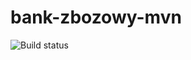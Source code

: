 # bank-zbozowy-mvn
![Build status](https://travis-ci.com/ciszekxd/bank-zbozowy-mvn.svg?branch=main)
